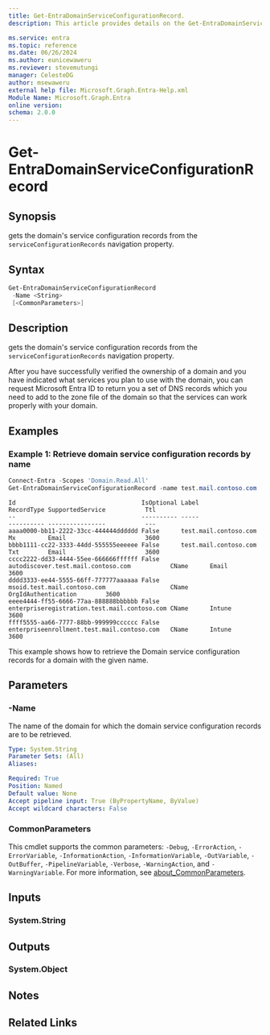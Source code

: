 ```yaml
---
title: Get-EntraDomainServiceConfigurationRecord.
description: This article provides details on the Get-EntraDomainServiceConfigurationRecord command.

ms.service: entra
ms.topic: reference
ms.date: 06/26/2024
ms.author: eunicewaweru
ms.reviewer: stevemutungi
manager: CelesteDG
author: msewaweru
external help file: Microsoft.Graph.Entra-Help.xml
Module Name: Microsoft.Graph.Entra
online version:
schema: 2.0.0
---
```


# Get-EntraDomainServiceConfigurationRecord

## Synopsis

gets the domain's service configuration records from the `serviceConfigurationRecords` navigation property.

## Syntax

```powershell
Get-EntraDomainServiceConfigurationRecord 
 -Name <String> 
 [<CommonParameters>]
```

## Description

gets the domain's service configuration records from the `serviceConfigurationRecords` navigation property.

After you have successfully verified the ownership of a domain and you have indicated what services you plan to use with the domain, you can request Microsoft Entra ID to return you a set of DNS records which you need to add to the zone file of the domain so that the services can work properly with your domain.

## Examples

### Example 1: Retrieve domain service configuration records by name

```powershell
Connect-Entra -Scopes 'Domain.Read.All'
Get-EntraDomainServiceConfigurationRecord -name test.mail.contoso.com
```

```Output
Id                                   IsOptional Label                                            RecordType SupportedService           Ttl
--                                   ---------- -----                                            ---------- ----------------           ---
aaaa0000-bb11-2222-33cc-444444dddddd False      test.mail.contoso.com                        Mx         Email                      3600
bbbb1111-cc22-3333-44dd-555555eeeeee False      test.mail.contoso.com                        Txt        Email                      3600
cccc2222-dd33-4444-55ee-666666ffffff False      autodiscover.test.mail.contoso.com           CName      Email                      3600
dddd3333-ee44-5555-66ff-777777aaaaaa False      msoid.test.mail.contoso.com                  CName      OrgIdAuthentication        3600
eeee4444-ff55-6666-77aa-888888bbbbbb False      enterpriseregistration.test.mail.contoso.com CName      Intune                     3600
ffff5555-aa66-7777-88bb-999999cccccc False      enterpriseenrollment.test.mail.contoso.com   CName      Intune                     3600
```

This example shows how to retrieve the Domain service configuration records for a domain with the given name.

## Parameters

### -Name

The name of the domain for which the domain service configuration records are to be retrieved.

```yaml
Type: System.String
Parameter Sets: (All)
Aliases:

Required: True
Position: Named
Default value: None
Accept pipeline input: True (ByPropertyName, ByValue)
Accept wildcard characters: False
```

### CommonParameters

This cmdlet supports the common parameters: `-Debug`, `-ErrorAction`, `-ErrorVariable`, `-InformationAction`, `-InformationVariable`, `-OutVariable`, `-OutBuffer`, `-PipelineVariable`, `-Verbose`, `-WarningAction`, and `-WarningVariable`. For more information, see [about_CommonParameters](https://go.microsoft.com/fwlink/?LinkID=113216).

## Inputs

### System.String

## Outputs

### System.Object

## Notes

## Related Links
